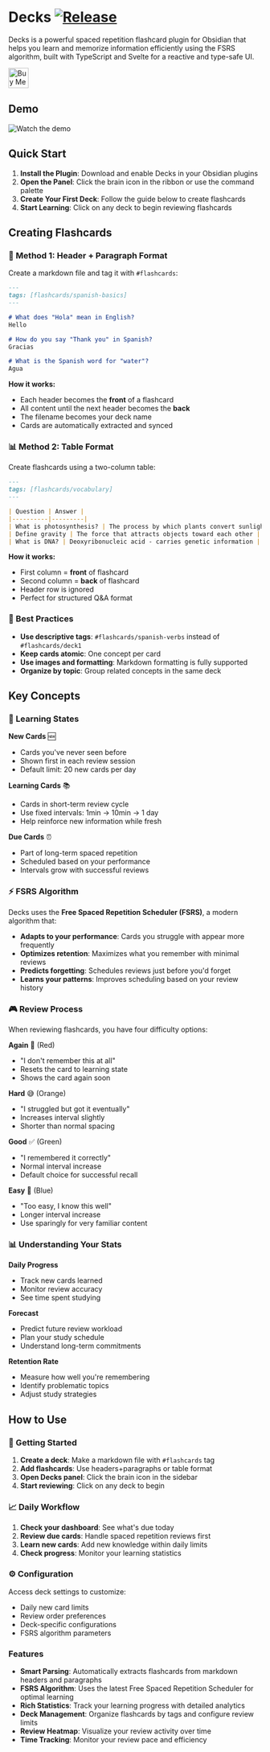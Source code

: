 # Decks [![Release](https://github.com/dscherdi/decks/actions/workflows/release.yml/badge.svg)](https://github.com/dscherdi/decks/actions/workflows/release.yml)

Decks is a powerful spaced repetition flashcard plugin for Obsidian that helps you learn and memorize information efficiently using the FSRS algorithm, built with TypeScript and Svelte for a reactive and type-safe UI.

<a href="https://www.buymeacoffee.com/dscherdil0">
  <img src="https://cdn.buymeacoffee.com/buttons/v2/default-yellow.png" alt="Buy Me A Coffee" height="40">
</a>

## Demo

![Watch the demo](./decks_showcase.gif)

## Quick Start

1. **Install the Plugin**: Download and enable Decks in your Obsidian plugins
2. **Open the Panel**: Click the brain icon in the ribbon or use the command palette
3. **Create Your First Deck**: Follow the guide below to create flashcards
4. **Start Learning**: Click on any deck to begin reviewing flashcards

## Creating Flashcards

### 📝 Method 1: Header + Paragraph Format

Create a markdown file and tag it with `#flashcards`:

```markdown
---
tags: [flashcards/spanish-basics]
---

# What does "Hola" mean in English?
Hello

# How do you say "Thank you" in Spanish?
Gracias

# What is the Spanish word for "water"?
Agua
```

**How it works:**
- Each header becomes the **front** of a flashcard
- All content until the next header becomes the **back**
- The filename becomes your deck name
- Cards are automatically extracted and synced

### 📊 Method 2: Table Format

Create flashcards using a two-column table:

```markdown
---
tags: [flashcards/vocabulary]
---

| Question | Answer |
|----------|---------|
| What is photosynthesis? | The process by which plants convert sunlight into energy |
| Define gravity | The force that attracts objects toward each other |
| What is DNA? | Deoxyribonucleic acid - carries genetic information |
```

**How it works:**
- First column = **front** of flashcard
- Second column = **back** of flashcard
- Header row is ignored
- Perfect for structured Q&A format

### 🎯 Best Practices

- **Use descriptive tags**: `#flashcards/spanish-verbs` instead of `#flashcards/deck1`
- **Keep cards atomic**: One concept per card
- **Use images and formatting**: Markdown formatting is fully supported
- **Organize by topic**: Group related concepts in the same deck

## Key Concepts

### 🧠 Learning States

**New Cards** 🆕
- Cards you've never seen before
- Shown first in each review session
- Default limit: 20 new cards per day

**Learning Cards** 📚
- Cards in short-term review cycle
- Use fixed intervals: 1min → 10min → 1 day
- Help reinforce new information while fresh

**Due Cards** ⏰
- Part of long-term spaced repetition
- Scheduled based on your performance
- Intervals grow with successful reviews

### ⚡ FSRS Algorithm

Decks uses the **Free Spaced Repetition Scheduler (FSRS)**, a modern algorithm that:

- **Adapts to your performance**: Cards you struggle with appear more frequently
- **Optimizes retention**: Maximizes what you remember with minimal reviews
- **Predicts forgetting**: Schedules reviews just before you'd forget
- **Learns your patterns**: Improves scheduling based on your review history

### 🎮 Review Process

When reviewing flashcards, you have four difficulty options:

**Again** 🔄 (Red)
- "I don't remember this at all"
- Resets the card to learning state
- Shows the card again soon

**Hard** 😅 (Orange)
- "I struggled but got it eventually"
- Increases interval slightly
- Shorter than normal spacing

**Good** ✅ (Green)
- "I remembered it correctly"
- Normal interval increase
- Default choice for successful recall

**Easy** 🚀 (Blue)
- "Too easy, I know this well"
- Longer interval increase
- Use sparingly for very familiar content

### 📊 Understanding Your Stats

**Daily Progress**
- Track new cards learned
- Monitor review accuracy
- See time spent studying

**Forecast**
- Predict future review workload
- Plan your study schedule
- Understand long-term commitments

**Retention Rate**
- Measure how well you're remembering
- Identify problematic topics
- Adjust study strategies

## How to Use

### 🚀 Getting Started

1. **Create a deck**: Make a markdown file with `#flashcards` tag
2. **Add flashcards**: Use headers+paragraphs or table format
3. **Open Decks panel**: Click the brain icon in the sidebar
4. **Start reviewing**: Click on any deck to begin

### 📈 Daily Workflow

1. **Check your dashboard**: See what's due today
2. **Review due cards**: Handle spaced repetition reviews first
3. **Learn new cards**: Add new knowledge within daily limits
4. **Check progress**: Monitor your learning statistics

### ⚙️ Configuration

Access deck settings to customize:
- Daily new card limits
- Review order preferences
- Deck-specific configurations
- FSRS algorithm parameters

### Features

- **Smart Parsing**: Automatically extracts flashcards from markdown headers and paragraphs
- **FSRS Algorithm**: Uses the latest Free Spaced Repetition Scheduler for optimal learning
- **Rich Statistics**: Track your learning progress with detailed analytics
- **Deck Management**: Organize flashcards by tags and configure review limits
- **Review Heatmap**: Visualize your review activity over time
- **Time Tracking**: Monitor your review pace and efficiency
